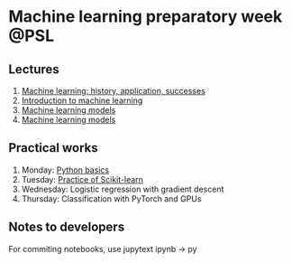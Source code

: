 # Machine learning preparatory week @PSL

## Lectures

  1. [Machine learning: history, application, successes](https://data-psl.github.io/lectures2020/slides/01_machine_learning_successes)
  2. [Introduction to machine learning](https://data-psl.github.io/lectures2020/slides/02_intro_to_machine_learning)
  3. [Machine learning models](https://data-psl.github.io/lectures2020/slides/03_machine_learning_models/)
  3. [Machine learning models](https://data-psl.github.io/lectures2020/slides/04_scikit_learn/)


## Practical works

 1. Monday: [Python basics](https://colab.research.google.com/github/data-psl/lectures2020/blob/master/notebooks/01_python_basics.ipynb)
 2. Tuesday: [Practice of Scikit-learn](https://github.com/data-psl/lectures2020/tree/master/notebooks/02_sklearn)
 3. Wednesday: Logistic regression with gradient descent
 4. Thursday: Classification with PyTorch and GPUs

## Notes to developers

For commiting notebooks, use jupytext ipynb -> py
